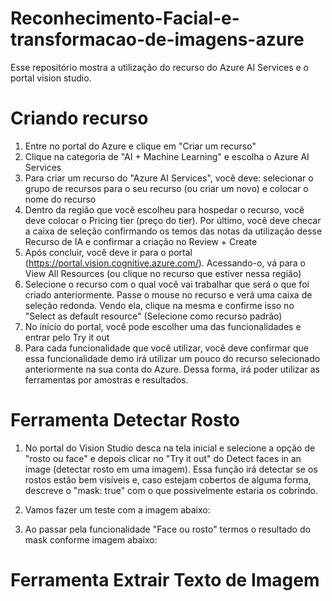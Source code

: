 # Reconhecimento-Facial-e-transformacao-de-imagens-azure
Esse repositório mostra a utilização do recurso do Azure AI Services e o portal vision studio.

# Criando recurso
1. Entre no portal do Azure e clique em "Criar um recurso"
2. Clique na categoria de "AI + Machine Learning" e escolha o Azure AI Services
3. Para criar um recurso do "Azure AI Services", você deve: selecionar o grupo de recursos para o seu recurso (ou criar um novo) e colocar o nome do recurso
4. Dentro da região que você escolheu para hospedar o recurso, você deve colocar o Pricing tier (preço do tier). Por último, você deve checar a caixa de seleção confirmando os temos das notas da utilização desse Recurso de IA e confirmar a criação no Review + Create
5. Após concluir, você deve ir para o portal (https://portal.vision.cognitive.azure.com/). Acessando-o, vá para o View All Resources (ou clique no recurso que estiver nessa região)
6. Selecione o recurso com o qual você vai trabalhar que será o que foi criado anteriormente. Passe o mouse no recurso e verá uma caixa de seleção redonda. Vendo ela, clique na mesma e confirme isso no "Select as default resource" (Selecione como recurso padrão)
7. No início do portal, você pode escolher uma das funcionalidades e entrar pelo Try it out
8. Para cada funcionalidade que você utilizar, você deve confirmar que essa funcionalidade demo irá utilizar um pouco do recurso selecionado anteriormente na sua conta do Azure. Dessa forma, irá poder utilizar as ferramentas por amostras e resultados.

# Ferramenta Detectar Rosto
1. No portal do Vision Studio desca na tela inicial e selecione a opção de "rosto ou face" e depois clicar no "Try it out" do Detect faces in an image (detectar rosto em uma imagem). Essa função irá detectar se os rostos estão bem visíveis e, caso estejam cobertos de alguma forma, descreve o "mask: true" com o que possivelmente estaria os cobrindo.
2. Vamos fazer um teste com a imagem abaixo:



3. Ao passar pela funcionalidade "Face ou rosto" termos o resultado do mask conforme imagem abaixo:




# Ferramenta Extrair Texto de Imagem





